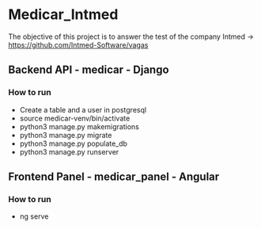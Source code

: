 # Medicar_Intmed
The objective of this project is to answer the test of the company Intmed -> https://github.com/Intmed-Software/vagas
## Backend API - medicar - Django
### How to run
- Create a table and a user in postgresql
- source medicar-venv/bin/activate
- python3 manage.py makemigrations
- python3 manage.py migrate
- python3 manage.py populate_db
- python3 manage.py runserver
## Frontend Panel - medicar_panel - Angular
### How to run
- ng serve

